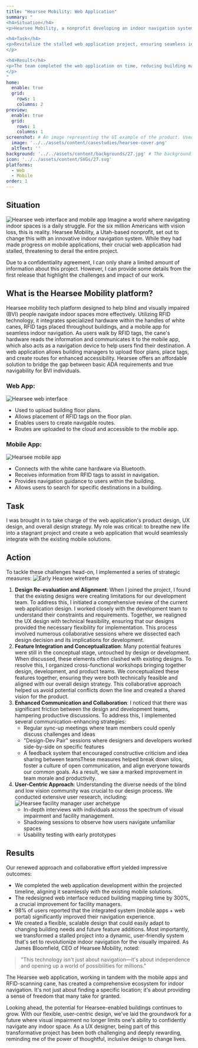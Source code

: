 ```yaml
---
title: "Hearsee Mobility: Web Application"
summary: "
<h4>Situation</h4>
<p>Hearsee Mobility, a nonprofit developing an indoor navigation system for visually impaired people, faced challenges with their web application design, threatening the project's progress..</p>

<h4>Task</h4>
<p>Revitalize the stalled web application project, ensuring seamless integration with existing mobile solutions.
</p>

<h4>Result</h4>  
<p>The team completed the web application on time, reducing building mapping time by 300%. 98% of users reported significant navigation improvement. The project transformed from stagnant to dynamic, creating a comprehensive ecosystem for indoor navigation that enhances independence for visually impaired individuals.
</p>
"
home:
  enable: true
  grid:
    rows: 1
    columns: 2
preview:
  enable: true
  grid:
    rows: 1
    columns: 1
screenshot: # An image representing the UI example of the product. Used in preview cards
  image: '../../assets/content/casestudies/hearsee-cover.png'
  altText: ''
background: '../../assets/content/backgrounds/27.jpg' # The background image used for preview cards
icon: '../../assets/content/SVGs/27.svg'
platforms:
  - Web
  - Mobile
order: 1
---
```


## Situation
![Hearsee web interface and mobile app](../../assets/content/casestudies/hearsee-cover.png)
Imagine a world where navigating indoor spaces is a daily struggle. For the six million Americans with vision loss, this is reality. Hearsee Mobility, a Utah-based nonprofit, set out to change this with an innovative indoor navigation system. While they had made progress on mobile applications, their crucial web application had stalled, threatening to derail the entire project.

Due to a confidentiality agreement, I can only share a limited amount of information about this project. However, I can provide some details from the first release that highlight the challenges and impact of our work.
## What is the Hearsee Mobility platform?
Hearsee  mobility tech platform designed to help blind and visually impaired (BVI) people navigate indoor spaces more effectively. Utilizing RFID technology, it integrates specialized hardware within the handles of white canes, RFID tags placed throughout buildings, and a mobile app for seamless indoor navigation. As users walk by RFID tags, the cane's hardware reads the information and communicates it to the mobile app, which also acts as a navigation device to help users find their destination. A web application allows building managers to upload floor plans, place tags, and create routes for enhanced accessibility. Hearsee offers an affordable solution to bridge the gap between basic ADA requirements and true navigability for BVI individuals.
### Web App:
![Hearsee web interface](../../assets/content/casestudies/hearsee-building-map.png)
- Used to upload building floor plans.
- Allows placement of RFID tags on the floor plan.
- Enables users to create navigable routes.
- Routes are uploaded to the cloud and accessible to the mobile app.
### Mobile App:
![Hearsee mobile app](../../assets/content/casestudies/hearsee-app-3-iphones.png)
- Connects with the white cane hardware via Bluetooth.
- Receives information from RFID tags to assist in navigation.
- Provides navigation guidance to users within the building.
- Allows users to search for specific destinations in a building.

## Task

I was brought in to take charge of the web application's product design, UX design, and overall design strategy. My role was critical: to breathe new life into a stagnant project and create a web application that would seamlessly integrate with the existing mobile solutions.

## Action

To tackle these challenges head-on, I implemented a series of strategic measures:
![Early Hearsee wireframe](../../assets/content/casestudies/hearsee-early-wireframe.png)
1. **Design Re-evaluation and Alignment**: When I joined the project, I found that the existing designs were creating limitations for our development team. To address this, I initiated a comprehensive review of the current web application design. I worked closely with the development team to understand their constraints and requirements. Together, we realigned the UX design with technical feasibility, ensuring that our designs provided the necessary flexibility for implementation. This process involved numerous collaborative sessions where we dissected each design decision and its implications for development.
2. **Feature Integration and Conceptualization**: Many potential features were still in the conceptual stage, untouched by design or development. When discussed, these elements often clashed with existing designs. To resolve this, I organized cross-functional workshops bringing together design, development, and product teams. We conceptualized these features together, ensuring they were both technically feasible and aligned with our overall design strategy. This collaborative approach helped us avoid potential conflicts down the line and created a shared vision for the product.
3. **Enhanced Communication and Collaboration**: I noticed that there was significant friction between the design and development teams, hampering productive discussions. To address this, I implemented several communication-enhancing strategies:
   - Regular sync-up meetings where team members could openly discuss challenges and ideas
   - "Design-Dev Pair" sessions where designers and developers worked side-by-side on specific features
   - A feedback system that encouraged constructive criticism and idea sharing between teamsThese measures helped break down silos, foster a culture of open communication, and align everyone towards our common goals. As a result, we saw a marked improvement in team morale and productivity.
4. **User-Centric Approach**: Understanding the diverse needs of the blind and low vision community was crucial to our design process. We conducted extensive user research, including:
![Hearsee facility manager user archetype](../../assets/content/casestudies/hearsee-archetype.png)
   - In-depth interviews with individuals across the spectrum of visual impairment and facility management.
   - Shadowing sessions to observe how users navigate unfamiliar spaces
   - Usability testing with early prototypes

## Results

Our renewed approach and collaborative effort yielded impressive outcomes:

- We completed the web application development within the projected timeline, aligning it seamlessly with the existing mobile solutions.
- The redesigned web interface reduced building mapping time by 300%, a crucial improvement for facility managers.
- 98% of users reported that the integrated system (mobile apps + web portal) significantly improved their navigation experience.
- We created a flexible, scalable design that could easily adapt to changing building needs and future feature additions. Most importantly, we transformed a stalled project into a dynamic, user-friendly system that's set to revolutionize indoor navigation for the visually impaired. As James Bloomfield, CEO of Hearsee Mobility, noted:

> "This technology isn't just about navigation—it's about independence and opening up a world of possibilities for millions."

The Hearsee web application, working in tandem with the mobile apps and RFID-scanning cane, has created a comprehensive ecosystem for indoor navigation. It's not just about finding a specific location; it's about providing a sense of freedom that many take for granted.

Looking ahead, the potential for Hearsee-enabled buildings continues to grow. With our flexible, user-centric design, we've laid the groundwork for a future where visual impairment no longer limits one's ability to confidently navigate any indoor space. As a UX designer, being part of this transformative project has been both challenging and deeply rewarding, reminding me of the power of thoughtful, inclusive design to change lives.
